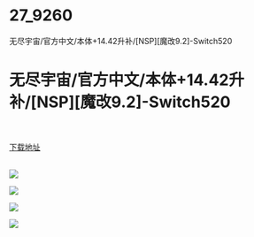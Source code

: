 # 27_9260
无尽宇宙/官方中文/本体+14.42升补/[NSP][魔改9.2]-Switch520
# 无尽宇宙/官方中文/本体+14.42升补/[NSP][魔改9.2]-Switch520
 <br/></br>
[下载地址](https://www.switch520.cc/article/9260 "下载地址")
<br/></br>

<p><span style="color: #ffffff;"><img src="https://www.switch520.cc/muke_img/upload_art_editor_20210122-1_a0ef023908c17628ed32febc69df1b9f.jpg"></span></p>
<p><span style="color: #ffffff;"><img src="https://www.switch520.cc/muke_img/upload_art_editor_20210122-1_f3cf2c79c6bf1e29acce74c3a1891d0a.jpg"></span></p>
<p><span style="color: #ffffff;"><img src="https://www.switch520.cc/muke_img/upload_art_editor_20210122-1_8bbfbdadd2b570d7718666d4216483b2.jpg"></span></p>
<p><span style="color: #ffffff;"><img src="https://www.switch520.cc/muke_img/upload_art_editor_20210122-1_5a83ca7b15a8ea8c79e6b74d73557479.jpg"></span></p>
<p><span style="color: #ffffff;"><strong>&nbsp;</strong></span></p>
